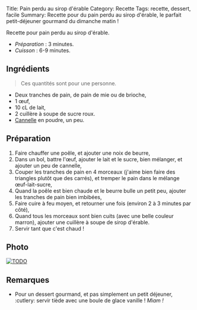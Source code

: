 Title: Pain perdu au sirop d'érable
Category: Recette
Tags: recette, dessert, facile
Summary: Recette pour du pain perdu au sirop d'érable, le parfait petit-déjeuner gourmand du dimanche matin !

Recette pour pain perdu au sirop d'érable.

- *Préparation* : 3 minutes.
- *Cuisson* : 6-9 minutes.

## Ingrédients
> Ces quantités sont pour une personne.

- Deux tranches de pain, de pain de mie ou de brioche,
- 1 œuf,
- 10 cL de lait,
- 2 cuillère à soupe de sucre roux.
- [Cannelle](https://fr.wikipedia.org/wiki/Cannelle) en poudre, un peu.

## Préparation
1. Faire chauffer une poêle, et ajouter une noix de beurre,
2. Dans un bol, battre l'œuf, ajouter le lait et le sucre, bien mélanger, et ajouter un peu de cannelle,
3. Couper les tranches de pain en 4 morceaux (j'aime bien faire des triangles plutôt que des carrés), et tremper le pain dans le mélange œuf-lait-sucre,
4. Quand la poêle est bien chaude et le beurre bulle un petit peu, ajouter les tranches de pain bien imbibées,
5. Faire cuire à feu moyen, et retourner une fois (environ 2 à 3 minutes par côté),
6. Quand tous les morceaux sont bien cuits (avec une belle couleur marron), ajouter une cuillère à soupe de sirop d'érable.
7. Servir tant que c'est chaud !

## Photo
[![TODO]({filename}images/blank.png)](#)

## Remarques
- Pour un dessert gourmand, et pas simplement un petit déjeuner, :cutlery: servir tiède avec une boule de glace vanille ! *Miam !*
